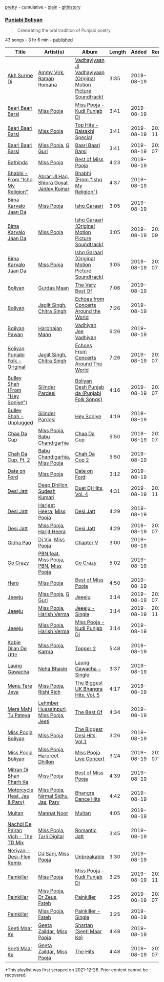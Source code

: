 [pretty](/playlists/pretty/37i9dQZF1DWYvgG8eEwPaP.md) - cumulative - [plain](/playlists/plain/37i9dQZF1DWYvgG8eEwPaP) - [githistory](https://github.githistory.xyz/mackorone/spotify-playlist-archive/blob/main/playlists/plain/37i9dQZF1DWYvgG8eEwPaP)

### [Punjabi Boliyan](https://open.spotify.com/playlist/37i9dQZF1DWYvgG8eEwPaP)

> Celebrating the oral tradition of Punjabi poetry.

43 songs - 3 hr 6 min - [published](https://open.spotify.com/playlist/4mYwTcH6PxKTxtN3dhZN3h)

| Title | Artist(s) | Album | Length | Added | Removed |
|---|---|---|---|---|---|
| [Akh Surme Di](https://open.spotify.com/track/0CQfzve7uGmOSWjAsQSZSe) | [Ammy Virk](https://open.spotify.com/artist/2RlWC7XKizSOsZ8F3uGi59), [Raman Romana](https://open.spotify.com/artist/7mJ4nj92W37kxFUmTZXpbv) | [Vadhayiyaan Ji Vadhayiyaan \(Original Motion Picture Soundtrack\)](https://open.spotify.com/album/200xbCAhb4tXcR8UWOkz8p) | 3:35 | 2019-08-19 |  |
| [Baari Baari Barsi](https://open.spotify.com/track/2xCdRazgyBUYtPtEaxrFw3) | [Miss Pooja](https://open.spotify.com/artist/0DyXyd0D6fMUsuD6yONANx) | [Miss Pooja \- Kudi Punjab Di](https://open.spotify.com/album/5MV1TtROzY1r75MunvHdeY) | 3:41 | 2019-08-19 |  |
| [Baari Baari Barsi](https://open.spotify.com/track/4j5dnM92MU1O6pQnoZu1de) | [Miss Pooja](https://open.spotify.com/artist/0DyXyd0D6fMUsuD6yONANx) | [Top Hits \- Baisakhi Special](https://open.spotify.com/album/5IVDSbgPKN4CcKOvxRvz4T) | 3:41 | 2019-08-19 | 2022-11-13 |
| [Baari Baari Barsi](https://open.spotify.com/track/60Ne3aGDgfPayz36USh52x) | [Miss Pooja](https://open.spotify.com/artist/0DyXyd0D6fMUsuD6yONANx), [G Guri](https://open.spotify.com/artist/1wyLADmnHMGhDbTEOcGrwA) | [Baari Baari Barsi](https://open.spotify.com/album/6n1Ut1hOzm9i2TFfEziYGQ) | 3:41 | 2019-08-19 | 2022-07-29 |
| [Bathinda](https://open.spotify.com/track/3PXMOjduIIgqtEKCa9JEML) | [Miss Pooja](https://open.spotify.com/artist/0DyXyd0D6fMUsuD6yONANx) | [Best of Miss Pooja](https://open.spotify.com/album/7KOSz005q6xlD4bfCKcSw0) | 4:23 | 2019-08-19 |  |
| [Bhabhi \- From "Ishq My Religion"](https://open.spotify.com/track/1scZ5UKdbOv8XBtVH7c43V) | [Abrar Ul Haq](https://open.spotify.com/artist/5Z1MqXZgG3ooTyK3oqQVpw), [Shipra Goyal](https://open.spotify.com/artist/7gOZcXPfLtLbFgUyHGV7cZ), [Jaidev Kumar](https://open.spotify.com/artist/3jFf4UnboFrqsHZA8qBkH8) | [Bhabhi \(From "Ishq My Religion"\)](https://open.spotify.com/album/3PSh4IapNx8UAzagdJ8UYT) | 4:37 | 2019-08-19 |  |
| [Bima Karvalo Jaan Da](https://open.spotify.com/track/3551XCfyJxPxF8CJOpMr1x) | [Miss Pooja](https://open.spotify.com/artist/0DyXyd0D6fMUsuD6yONANx) | [Ishq Garaari](https://open.spotify.com/album/4BLtAkUxm6i28Nfmy9MKzs) | 3:05 | 2019-08-19 |  |
| [Bima Karvalo Jaan Da](https://open.spotify.com/track/1xPbA8SwKFVatyH6ZlL1hW) | [Miss Pooja](https://open.spotify.com/artist/0DyXyd0D6fMUsuD6yONANx) | [Ishq Garaari \(Original Motion Picture Soundtrack\)](https://open.spotify.com/album/6UcmGe2HS6mKrPQ59QNDU5) | 3:05 | 2019-08-19 | 2022-09-23 |
| [Bima Karvalo Jaan Da](https://open.spotify.com/track/1yZYTLyxkFIO36sOciszWZ) | [Miss Pooja](https://open.spotify.com/artist/0DyXyd0D6fMUsuD6yONANx) | [Ishq Garaari \(Original Motion Picture Soundtrack\)](https://open.spotify.com/album/0E3MzPed0qjRl1nDsSfLfH) | 3:05 | 2019-08-19 | 2022-07-29 |
| [Boliyan](https://open.spotify.com/track/5FEeDDrfetiUrWDTT6pI1K) | [Gurdas Maan](https://open.spotify.com/artist/3ttzOzBpRWRBzhn6thqhdT) | [The Very Best Of](https://open.spotify.com/album/3OyG3px0xOAfvJ5pG2XlZm) | 7:06 | 2019-08-19 |  |
| [Boliyan](https://open.spotify.com/track/07lOAKy8MyhUrwUgti4R4l) | [Jagjit Singh](https://open.spotify.com/artist/2ijWbN5KykTYiBoVmhzCTU), [Chitra Singh](https://open.spotify.com/artist/6pDga1iElP4dCa4S5bYvoo) | [Echoes from Concerts Around the World](https://open.spotify.com/album/6H41S3gR08WIQ8bT33SqoH) | 7:26 | 2019-08-19 |  |
| [Boliyan Pawan](https://open.spotify.com/track/4kubMMoSAEH8bV6UW0cb6W) | [Harbhajan Mann](https://open.spotify.com/artist/6NhiWVGtq25QmacOUbTXKf) | [Vadhiyan Jee Vadhiyan](https://open.spotify.com/album/2EWn5S5AWvWycIdT5i58FM) | 6:26 | 2019-08-19 |  |
| [Boliyan Punjabi Folk \- Original](https://open.spotify.com/track/3EMia99ufXkqIuf50FcdO9) | [Jagjit Singh](https://open.spotify.com/artist/2ijWbN5KykTYiBoVmhzCTU), [Chitra Singh](https://open.spotify.com/artist/6pDga1iElP4dCa4S5bYvoo) | [Echoes From Concerts Around The World](https://open.spotify.com/album/0Ke9Tb9HdVi5F7t4rq0K8Q) | 7:26 | 2019-08-19 | 2022-07-29 |
| [Bulley Shah \(From "Hey Soniye"\)](https://open.spotify.com/track/7coAqNcFx6Z733SiOe7TvW) | [Silinder Pardesi](https://open.spotify.com/artist/7DAQ0MYm1LQ00GbF7OrtZO) | [Boliyan Desh Punjab da \(Punjabi Folk Songs\)](https://open.spotify.com/album/0Z3yTM1ByXqXkYvP4uqUCx) | 4:16 | 2019-08-19 | 2022-07-29 |
| [Bulley Shah \- Unplugged](https://open.spotify.com/track/4BlL9VYXAYuXc1vNpz6Dc6) | [Silinder Pardesi](https://open.spotify.com/artist/7DAQ0MYm1LQ00GbF7OrtZO) | [Hey Soniye](https://open.spotify.com/album/5A7GfTsFQTO3yiOeJUC9HP) | 4:19 | 2019-08-19 |  |
| [Chaa Da Cup](https://open.spotify.com/track/2MselOrG2fXw4Xn892BjEd) | [Miss Pooja](https://open.spotify.com/artist/0DyXyd0D6fMUsuD6yONANx), [Babu Chandigarhia](https://open.spotify.com/artist/2chDSHehyzR81P7jIxq2nB) | [Chaa Da Cup](https://open.spotify.com/album/7JHWNvdpjjjLVYFu0GyOWp) | 5:50 | 2019-08-19 | 2022-07-29 |
| [Chah Da Cup, Pt\. 2](https://open.spotify.com/track/0FfqoDtNVC7pSoyVz9MvaL) | [Babu Chandigarhia](https://open.spotify.com/artist/2chDSHehyzR81P7jIxq2nB), [Miss Pooja](https://open.spotify.com/artist/0DyXyd0D6fMUsuD6yONANx) | [Chah Da Cup 2](https://open.spotify.com/album/23iXMTjeU5SFld7PiX3Nnd) | 5:50 | 2019-08-19 |  |
| [Date on Ford](https://open.spotify.com/track/3vpVc8rECvMxRZfeeYH41k) | [Miss Pooja](https://open.spotify.com/artist/0DyXyd0D6fMUsuD6yONANx) | [Date on Ford](https://open.spotify.com/album/10HZwOxWii41Fz0eNgetaW) | 3:12 | 2019-08-19 |  |
| [Desi Jatt](https://open.spotify.com/track/5ELSTEQcu8npGHEFUWqMVB) | [Deep Dhillon](https://open.spotify.com/artist/6sE9pYOAxhQ6vfucZzc0JM), [Sudesh Kumari](https://open.spotify.com/artist/6ISgfsT7lr3JXu6RfOj46X) | [Duet Dj Hits, Vol\. 4](https://open.spotify.com/album/6cu18fhFdbMcjaLatXBh6e) | 4:31 | 2019-08-19 | 2022-11-13 |
| [Desi Jatt](https://open.spotify.com/track/5xC73xyQ9Wiyn7IphIepjQ) | [Harjeet Heera](https://open.spotify.com/artist/4ij4nj6ZPn7T4FFE9knGCI), [Miss Pooja](https://open.spotify.com/artist/0DyXyd0D6fMUsuD6yONANx) | [Desi Jatt](https://open.spotify.com/album/7f8hL1HTI0j1J5DrAObD4v) | 4:29 | 2019-08-19 |  |
| [Desi Jatt](https://open.spotify.com/track/02utvJ5kGIQJbOJdK3WxDF) | [Miss Pooja](https://open.spotify.com/artist/0DyXyd0D6fMUsuD6yONANx), [Harjit Heera](https://open.spotify.com/artist/1QpZEY5zY0BplCb4m150fX) | [Desi Jatt](https://open.spotify.com/album/2T5qWHzjDyn8Ha3qUvLVbj) | 4:29 | 2019-08-19 | 2022-07-29 |
| [Gidha Pao](https://open.spotify.com/track/1BkrWeaFsiMEoe00xoMPHc) | [Dj Vix](https://open.spotify.com/artist/5C2hod2OHi2TpmWG4XNQjS), [Miss Pooja](https://open.spotify.com/artist/0DyXyd0D6fMUsuD6yONANx) | [Chapter V](https://open.spotify.com/album/29rY1iTeNob4RkzjILu5gA) | 3:00 | 2019-08-19 |  |
| [Go Crazy](https://open.spotify.com/track/2UWwYNUvpSUt9TswL2PnoP) | [PBN feat\. Miss Pooja](https://open.spotify.com/artist/6S8WjXM62zxBkAmNDNf8c2), [PBN](https://open.spotify.com/artist/0VzfZ6oTUwavynHoN4Uuxf), [Miss Pooja](https://open.spotify.com/artist/0DyXyd0D6fMUsuD6yONANx) | [Go Crazy](https://open.spotify.com/album/5f2JoCISsqCwYbU5jA3JNR) | 5:02 | 2019-08-19 |  |
| [Hero](https://open.spotify.com/track/4rSS0Kijdp54ZKIu3mnVhx) | [Miss Pooja](https://open.spotify.com/artist/0DyXyd0D6fMUsuD6yONANx) | [Best of Miss Pooja](https://open.spotify.com/album/7KOSz005q6xlD4bfCKcSw0) | 4:50 | 2019-08-19 |  |
| [Jeeeju](https://open.spotify.com/track/2X0CK20cwcI3S8ClixLVH4) | [Miss Pooja](https://open.spotify.com/artist/0DyXyd0D6fMUsuD6yONANx), [G Guri](https://open.spotify.com/artist/1wyLADmnHMGhDbTEOcGrwA) | [Jeeeju](https://open.spotify.com/album/2BBsCBoZkjzoqzlfyYOf0g) | 3:14 | 2019-08-19 | 2022-07-29 |
| [Jeeeju](https://open.spotify.com/track/1X0JotKLOpb3sC89s620aK) | [Miss Pooja](https://open.spotify.com/artist/0DyXyd0D6fMUsuD6yONANx), [Harish Verma](https://open.spotify.com/artist/6JfYDFQWMlAMizvlVIMdFX) | [Jeeeju \- Single](https://open.spotify.com/album/3cXErCpIhNdqibrsVyPBTm) | 3:14 | 2019-08-19 | 2022-11-11 |
| [Jeeeju](https://open.spotify.com/track/2HuNp9hrtekl32F5YGgoB0) | [Miss Pooja](https://open.spotify.com/artist/0DyXyd0D6fMUsuD6yONANx), [Harish Verma](https://open.spotify.com/artist/6JfYDFQWMlAMizvlVIMdFX) | [Miss Pooja \- Kudi Punjab Di](https://open.spotify.com/album/5MV1TtROzY1r75MunvHdeY) | 3:14 | 2019-08-19 |  |
| [Kabje Dilan De Utte](https://open.spotify.com/track/0oCs10Oiv3cYIWJroRX8b5) | [Miss Pooja](https://open.spotify.com/artist/0DyXyd0D6fMUsuD6yONANx), [Karma](https://open.spotify.com/artist/4Ob3TujwOSI66XNXNnRFgo) | [Topper 2](https://open.spotify.com/album/5WdMXD6hfOtFXkqv2gdnW3) | 5:48 | 2019-08-19 |  |
| [Laung Gawacha](https://open.spotify.com/track/7mgGEXpbBMCOHgIUqdfARm) | [Neha Bhasin](https://open.spotify.com/artist/4E5oyNFcB3uXLkLdjYmP9Z) | [Laung Gawacha \- Single](https://open.spotify.com/album/1mO4qPhqz1SPVTgvHve7ak) | 3:37 | 2019-08-19 |  |
| [Menu Tere Jeya](https://open.spotify.com/track/7oojiUzsQZz52EC36joBzT) | [Miss Pooja](https://open.spotify.com/artist/0DyXyd0D6fMUsuD6yONANx), [Rishi Rich](https://open.spotify.com/artist/2DpITTpb4v5SQtB3iA4A44) | [The Biggest UK Bhangra Hits, Vol\. 5](https://open.spotify.com/album/3cQ7UsnZzJI9NY2FLi8Dr8) | 4:17 | 2019-08-19 |  |
| [Mera Mahi Tu Pateya](https://open.spotify.com/track/7LfMSGFnFIsEXl0qrCOns9) | [Lehmber Hussainpuri](https://open.spotify.com/artist/7w4cOzDZ5rfomlKHfunmbV), [Miss Pooja](https://open.spotify.com/artist/0DyXyd0D6fMUsuD6yONANx), [Jeeti](https://open.spotify.com/artist/0yqLAqvEr9ZXO4faQUObL9) | [The Best Of](https://open.spotify.com/album/4qQpcuOPa0gf9u5FMfmCSe) | 4:34 | 2019-08-19 |  |
| [Miss Pooja Boliyan](https://open.spotify.com/track/5WBWieyRiaNL3c8hJe9o0m) | [Miss Pooja](https://open.spotify.com/artist/0DyXyd0D6fMUsuD6yONANx) | [The Biggest Desi Hits, Vol.1](https://open.spotify.com/album/4sLPyGhZ7aSuX5o7NJEdmy) | 3:26 | 2019-08-19 |  |
| [Miss Pooja Boliyan](https://open.spotify.com/track/63WDd7WkGGL9U6J8Twv8sp) | [Miss Pooja](https://open.spotify.com/artist/0DyXyd0D6fMUsuD6yONANx), [Harpreet Dhillon](https://open.spotify.com/artist/0klsZtxmRjSb2bUYbwkX8V) | [Miss Pooja Live Concert](https://open.spotify.com/album/4GY1LddIWZ7m4Ku06PcN5W) | 3:24 | 2019-08-19 | 2022-07-29 |
| [Mitran Di Bhan Pharh Ke](https://open.spotify.com/track/6ZTlIOLbOEX8Pp1A4DQyXA) | [Miss Pooja](https://open.spotify.com/artist/0DyXyd0D6fMUsuD6yONANx) | [Best of Miss Pooja](https://open.spotify.com/album/7KOSz005q6xlD4bfCKcSw0) | 4:39 | 2019-08-19 |  |
| [Motorcycle \(feat\. Jas & Parv\)](https://open.spotify.com/track/3FCM9ml9B68NohWFkHTBBC) | [Miss Pooja](https://open.spotify.com/artist/0DyXyd0D6fMUsuD6yONANx), [Nirmal Sidhu](https://open.spotify.com/artist/5WhL0sP8YGFIVZmbSVZsMD), [Jas](https://open.spotify.com/artist/5KuD9S59fTMTIaDRDIFme2), [Parv](https://open.spotify.com/artist/71j4xwlyEnBQ92JgCXJe2i) | [Bhangra Dance Hits](https://open.spotify.com/album/1ZQKNF5ON8Ihz1YWgXF7QK) | 4:42 | 2019-08-19 |  |
| [Multan](https://open.spotify.com/track/2Qr6caRtWpQitY0t7qjsxi) | [Mannat Noor](https://open.spotify.com/artist/0TxBLummgAxRkxn21HrLDp) | [Multan](https://open.spotify.com/album/0QQwhLBFDqjzMiWYcQaiNi) | 4:05 | 2019-08-19 |  |
| [Nachdi De Pairan Vich \- The TD Mix](https://open.spotify.com/track/37Jyck288MWxC42kimJTf7) | [Miss Pooja](https://open.spotify.com/artist/0DyXyd0D6fMUsuD6yONANx), [Tarli Digital](https://open.spotify.com/artist/3HnnQuxIRLSc69XMDesEbr) | [Romantic Jatt](https://open.spotify.com/album/0AWuL0QXKaLRjh0WwndvgL) | 3:45 | 2019-08-19 |  |
| [Neriyan \- Desi\-Flex Remix](https://open.spotify.com/track/2qeOC4INMJQTGTxBxOH8Li) | [DJ Sanj](https://open.spotify.com/artist/1kfqHPfj8yygKGMD3NrDE5), [Miss Pooja](https://open.spotify.com/artist/0DyXyd0D6fMUsuD6yONANx) | [Unbreakable](https://open.spotify.com/album/0iMtL5czlwziTmdnEe7v2A) | 3:30 | 2019-08-19 |  |
| [Painkiller](https://open.spotify.com/track/1mPHNNaw93DXUqPe1NxXGm) | [Miss Pooja](https://open.spotify.com/artist/0DyXyd0D6fMUsuD6yONANx) | [Miss Pooja \- Kudi Punjab Di](https://open.spotify.com/album/5MV1TtROzY1r75MunvHdeY) | 3:25 | 2019-08-19 | 2022-11-13 |
| [Painkiller](https://open.spotify.com/track/133oRYe55wNjNVFsB6fpcM) | [Miss Pooja](https://open.spotify.com/artist/0DyXyd0D6fMUsuD6yONANx), [Dr Zeus](https://open.spotify.com/artist/1zrFFDzoE9XXyjEqqgDpMm), [Fateh](https://open.spotify.com/artist/1t44XSPiW7z8PebleCo7uP) | [Painkiller](https://open.spotify.com/album/7j6alVyEZyVi34VsBEXQU9) | 3:25 | 2019-08-19 | 2022-07-29 |
| [Painkiller](https://open.spotify.com/track/2a7Mun0qIv8Xr0raXZwAP7) | [Miss Pooja](https://open.spotify.com/artist/0DyXyd0D6fMUsuD6yONANx), [Fateh](https://open.spotify.com/artist/1t44XSPiW7z8PebleCo7uP) | [Painkiller \- Single](https://open.spotify.com/album/5xnkPSxaEFhsc2pu019e66) | 3:25 | 2019-08-19 |  |
| [Seeti Maar Ke](https://open.spotify.com/track/5NiLpcsWJnKqftntyvyyEV) | [Geeta Zaildar](https://open.spotify.com/artist/78rdC4FvVaOJmEgfjlUi4a), [Miss Pooja](https://open.spotify.com/artist/0DyXyd0D6fMUsuD6yONANx) | [Shartan \(Seeti Maar Ke\)](https://open.spotify.com/album/0D6ZUI004iUbOCzeOPDWX6) | 4:48 | 2019-08-19 |  |
| [Seeti Maar Ke](https://open.spotify.com/track/7Lxu1B5i37iGvdHzyKdAGy) | [Geeta Zaildar](https://open.spotify.com/artist/78rdC4FvVaOJmEgfjlUi4a), [Miss Pooja](https://open.spotify.com/artist/0DyXyd0D6fMUsuD6yONANx) | [The Hits](https://open.spotify.com/album/0yas287pCP4F1yxKEpPV1f) | 4:48 | 2019-08-19 | 2022-07-29 |

\*This playlist was first scraped on 2021-12-28. Prior content cannot be recovered.
